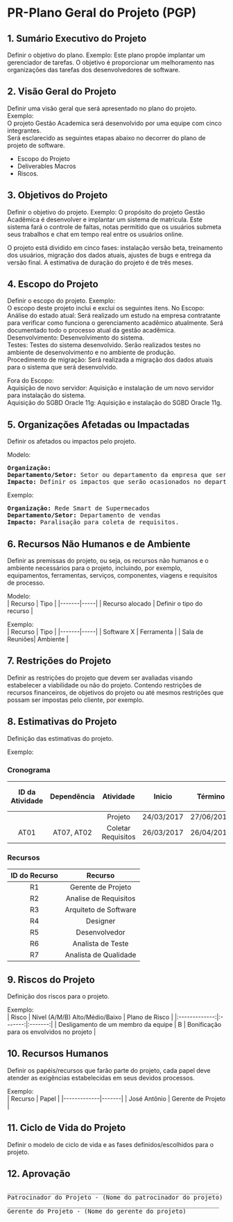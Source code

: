 # PR-Plano Geral do Projeto (PGP)

## 1. Sumário Executivo do Projeto

Definir o objetivo do plano. 
Exemplo:
Este plano propõe implantar um gerenciador de tarefas. 
O objetivo é proporcionar um melhoramento nas organizações das tarefas dos desenvolvedores de software. 

## 2. Visão Geral do Projeto

Definir uma visão geral que será apresentado no plano do projeto.  
Exemplo:  
O projeto Gestão Academica será desenvolvido por uma equipe com cinco integrantes.  
Será esclarecido as seguintes etapas abaixo no decorrer do plano de projeto de software.  
- Escopo do Projeto 
- Deliverables Macros
- Riscos.

## 3. Objetivos do Projeto

Definir o objetivo do projeto.
Exemplo:
O propósito do projeto Gestão Acadêmica é desenvolver e implantar um sistema de matrícula. 
Este sistema fará o controle de faltas, notas permitido que os usuários submeta seus trabalhos 
e chat em tempo real entre os usuários online. 

O projeto está dividido em cinco fases: instalação versão beta, treinamento dos usuários, 
migração dos dados atuais, ajustes de bugs e entrega da versão final. 
A estimativa de duração do projeto é de três meses.

## 4. Escopo do Projeto

Definir o escopo do projeto.
Exemplo:  
O escopo deste projeto inclui e exclui os seguintes itens.
No Escopo:  
Análise do estado atual: Será realizado um estudo na empresa contratante para verificar como funciona o 
gerenciamento acadêmico atualmente. Será documentado todo o processo atual da gestão acadêmica.   
Desenvolvimento: Desenvolvimento do sistema.   
Testes: Testes do sistema desenvolvido. Serão realizados testes no ambiente de desenvolvimento e no 
ambiente de produção.   
Procedimento de migração: Será realizada a migração dos dados atuais para o sistema que será desenvolvido.

Fora do Escopo:  
Aquisição de novo servidor: Aquisição e instalação de um novo servidor para instalação do sistema.   
Aquisição do SGBD Oracle 11g: Aquisição e instalação do SGBD Oracle 11g. 

## 5. Organizações Afetadas ou Impactadas

Definir os afetados ou impactos pelo projeto.

Modelo: 
<pre>
<strong>Organização:</strong> 
<strong>Departamento/Setor:</strong> Setor ou departamento da empresa que será afetado por uma determinada atividade do processo/projeto.
<strong>Impacto:</strong> Definir os impactos que serão ocasionados no departamento/setor pela execução de uma determinada atividade.
</pre>

Exemplo:  
<pre>
<strong>Organização:</strong> Rede Smart de Supermecados
<strong>Departamento/Setor:</strong> Departamento de vendas
<strong>Impacto:</strong> Paralisação para coleta de requisitos.
</pre>

## 6. Recursos Não Humanos e de Ambiente

Definir as premissas do projeto, ou seja, os recursos não humanos e o ambiente necessários para o projeto, incluindo, por exemplo, equipamentos, ferramentas, serviços, componentes, viagens e requisitos de processo. 

Modelo:  
| Recurso | Tipo |
|-------|-----|
| Recurso alocado | Definir o tipo do recurso |

Exemplo:  
| Recurso | Tipo |
|-------|-----|
| Software X | Ferramenta |
| Sala de Reuniões| Ambiente |

## 7. Restrições do Projeto

Definir as restrições do projeto que devem ser avaliadas visando estabelecer a viabilidade ou não do projeto. Contendo restrições de recursos financeiros, de objetivos do projeto ou até mesmos restrições que possam ser impostas pelo cliente, por exemplo.

## 8. Estimativas do Projeto

Definição das estimativas do projeto.

Exemplo: 

### Cronograma

| ID da Atividade | Dependência | Atividade | Inicio | Término | Tempo Previsto (dias) | Recurso |
|:---------------:|:-----------:|:---------:|:------:|:-------:|:---------------------:|:-------:|
|      |                  | Projeto                          | 24/03/2017 | 27/06/2017 | 95 |   |
| AT01 | AT07, AT02 | Coletar Requisitos | 26/03/2017 | 26/04/2017 | 30 | R1 | 

### Recursos

| ID do Recurso | Recurso |
|:-------------:|:-------:|
| R1 | Gerente de Projeto |
| R2 | Analise de Requisitos |
| R3 | Arquiteto de Software |
| R4 | Designer |
| R5 | Desenvolvedor |
| R6 | Analista de Teste |
| R7 | Analista de Qualidade |

## 9. Riscos do Projeto

Definição dos riscos para o projeto.

Exemplo:  
| Risco | Nível (A/M/B) Alto/Médio/Baixo | Plano de Risco |
|:-------------:|:-------:|:-------:|
| Desligamento de um membro da equipe | B | Bonificação para os envolvidos no projeto |

## 10. Recursos Humanos

Definir os papéis/recursos que farão parte do projeto, cada papel deve atender as exigências estabelecidas em seus devidos processos.

Exemplo:  
| Recurso | Papel |
|-------------|-------|
| José Antônio | Gerente de Projeto |

## 11. Ciclo de Vida do Projeto

Definir o modelo de ciclo de vida e as fases definidos/escolhidos para o projeto.

## 12. Aprovação

<pre>
__________________________________________________________    __________________
Patrocinador do Projeto - (Nome do patrocinador do projeto)          Data
__________________________________________________________    __________________
Gerente do Projeto - (Nome do gerente do projeto)                    Data
</pre>
